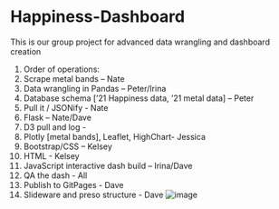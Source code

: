 # Happiness-Dashboard
This is our group project for advanced data wrangling and dashboard creation

1. Order of operations: 
2. Scrape metal bands – Nate
3. Data wrangling in Pandas – Peter/Irina
4. Database schema [’21 Happiness data, ’21 metal data] – Peter
5. Pull it / JSONify  - Nate
6. Flask – Nate/Dave 
7. D3 pull and log - 
8. Plotly [metal bands], Leaflet, HighChart- Jessica
9. Bootstrap/CSS – Kelsey
10. HTML - Kelsey
11. JavaScript interactive dash build – Irina/Dave 
12. QA the dash - All
13. Publish to GitPages - Dave
14. Slideware and preso structure - Dave
![image](https://github.com/dafreibe74/Happiness-Dashboard/assets/126294045/b2643196-2d78-4de3-bcf6-8755bd5c6db1)

